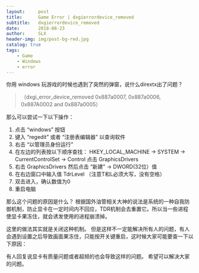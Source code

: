 ```yaml
---
layout:     post
title:      Game Error | dxgierrordevice_removed
subtitle:   dxgierrordevice_removed
date:       2018-08-23
author:     SLX 
header-img: img/post-bg-red.jpg
catalog: true
tags:
    - Game
    - Windows
    - error
---
```

你用 windows 玩游戏的时候也遇到了突然的弹窗，说什么dirextx出了问题？
>（dxgi_error_device_removed 0x887a0007, 0x887a0006, 0x887A0002 and 0x887a0005）

那么可以尝试一下以下操作：

1. 点击 “windows” 按钮
2. 键入 “regedit” 或者 “注册表编辑器” 以查询软件
3. 右击 “以管理员身份运行”
4. 在左边的列表按以下顺序查找：
    HKEY_LOCAL_MACHINE -> SYSTEM -> CurrentControlSet -> Control
    点击 GraphicsDrivers 
5. 右击 GraphicsDrivers
    然后点击 “新建” -> DWORD(32位）值
6. 在右边窗口中输入值 TdrLevel （注意T和L必须大写，没有空格）
7. 双击进入，确认数值为0
8. 重启电脑

那么这个问题的原因是什么？
根据国外油管相关大神的说法是系统的一种自我防御机制，防止显卡在一定时间内不回应，TDR机制会去重置它。所以当一些进程使显卡果冻住，就会诱发使用的进程崩溃掉。

这里的做法其实就是关闭这种机制。
但是这样不一定能解决所有人的问题，有人会遇到设置之后导致画面果冻住，只能按开关键重启，这时候大家可能要查一下以下原因：

有人回复说显卡有质量问题或者超频的也会导致这样的问题。
希望可以解决大家的问题。